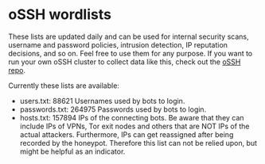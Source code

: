 # oSSH wordlists
These lists are updated daily and can be used for internal security scans, username and password policies, intrusion detection, IP reputation decisions, and so on. Feel free to use them for any purpose. If you want to run your own oSSH cluster to collect data like this, check out the [oSSH repo](https://github.com/toxyl/ossh).  

Currently these lists are available:  
- users.txt: 88621                                                                                                                                                                                                                                                                                                                                                                                                                                                                                             Usernames used by bots to login. 
- passwords.txt: 264975                                                                                                                                                                                                                                                                                                                                                                                                                                                                                             Passwords used by bots to login. 
- hosts.txt: 157894                                                                                                                                                                                                                                                                                                                                                                                                                                                                                             IPs of the connecting bots. Be aware that they can include IPs of VPNs, Tor exit nodes and others that are NOT IPs of the actual attackers. Furthermore, IPs can get reassigned after being recorded by the honeypot. Therefore this list can not be relied upon, but might be helpful as an indicator.
